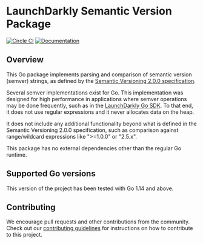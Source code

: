 # LaunchDarkly Semantic Version Package

[![Circle CI](https://circleci.com/gh/launchdarkly/go-semver.svg?style=shield)](https://circleci.com/gh/launchdarkly/go-semver) [![Documentation](https://godoc.org/github.com/launchdarkly/go-semver?status.svg)](https://godoc.org/github.com/launchdarkly/go-semver)

## Overview

This Go package implements parsing and comparison of semantic version (semver) strings, as defined by the [Semantic Versioning 2.0.0 specification](https://semver.org/).

Several semver implementations exist for Go. This implementation was designed for high performance in applications where semver operations may be done frequently, such as in the [LaunchDarkly Go SDK](https://github.com/launchdarkly/go-server-sdk). To that end, it does not use regular expressions and it never allocates data on the heap.

It does not include any additional functionality beyond what is defined in the Semantic Versioning 2.0.0 specification, such as comparison against range/wildcard expressions like ">=1.0.0" or "2.5.x".

This package has no external dependencies other than the regular Go runtime.

## Supported Go versions

This version of the project has been tested with Go 1.14 and above.

## Contributing

We encourage pull requests and other contributions from the community. Check out our [contributing guidelines](CONTRIBUTING.md) for instructions on how to contribute to this project.
